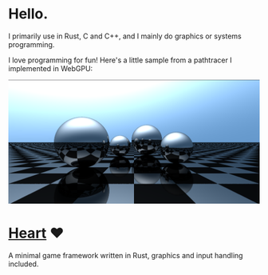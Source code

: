 # Hello.

I primarily use in Rust, C and C++, and I mainly do graphics or systems programming.

I love programming for fun! Here's a little sample from a pathtracer I implemented in WebGPU:

![](https://github.com/bxn0x21/bxn0x121/blob/main/image.png)

# [Heart](https://github.com/bxn0x21/heart) ❤️
A minimal game framework written in Rust, graphics and input handling included.
